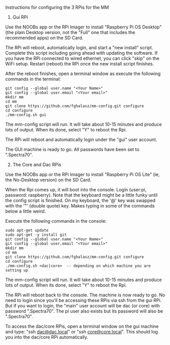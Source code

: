Instructions for configuring the 3 RPis for the MM

1.  Gui RPi

Use the NOOBs app or the RPi Imager to install "Raspberry Pi OS Desktop" (the plain Desktop version, not the
"Full" one that includes the recommended apps) on the SD Card.

The RPi will reboot, automatically login, and start a "new install" script.  Complete this script including
going ahead with updating the software.  If you have the RPi connected to wired ethernet, you can click 
"skip" on the WiFi setup.  Restart (reboot) the RPi once the new install script finishes.

After the reboot finishes, open a terminal window as execute the following commands in the terminal:

	git config --global user.name "<Your Name>"
    git config --global user.email "<Your email>"
    mkdir mm
    cd mm
    git clone https://github.com/fghalasz/mm-config.git configure
    cd configure
    ./mm-config.sh gui

The mm-config script will run.  It will take about 10-15 minutes and produce lots of output.
When its done, select "Y" to reboot the Rpi.

The RPi will reboot and automatically login under the "gui" user account.

The GUI machine is ready to go.   All passwords have been set to ".Spectra70".


2.   The Core and Dac RPis

Use the NOOBs app or the RPi Imager to install "Raspberry Pi OS Lite" (ie, the No-Desktop version) on the SD Card.  

When the Rpi comes up, it will boot into the console.  Login (user:pi, password: raspberry).
Note that the keyboard might be a little funky until the config script is finished.  On my keyboard,
the '@' key was swapped with the '"' (double quote) key.  Makes typing in some of the commands below a
little weird.

Execute the following commands in the console:

	sudo apt-get update
    sudo apt-get -y install git
	git config --global user.name "<Your Name>"
    git config --global user.email "<Your email>"
    mkdir mm
    cd mm
    git clone https://github.com/fghalasz/mm-config.git configure
    cd configure
    ./mm-config.sh <dac|core>  -- depending on which machine you are setting up

The mm-config script will run.  It will take about 10-15 minutes and produce lots of output.
When its done, select "Y" to reboot the Rpi.
  
The RPi will reboot back to the console.  The machine is now ready to go.  No need to login
since you'll be accessing these RPis via ssh from the gui RPi.  But if you want to login, the
"main" user account will be dac (or core) with password ".Spectra70".  The pi user also exists but
its password will also be ".Spectra70".

To access the dac/core RPis, open a terminal window on the gui machine and type: "ssh dac@dac.local" or
"ssh core@core.local".  This should log you into the dac/core RPi automatically. 





